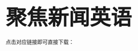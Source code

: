 # <span style="font-size: 2.0em; font-weight: bold;">聚焦新闻英语</span>

点击对应链接即可直接下载：

# <span style="font-size: 1.5em; font-weight: bold;"></span>
> 
